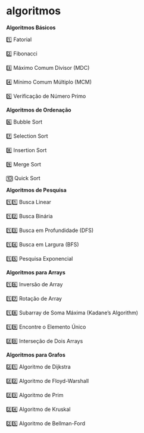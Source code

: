# algoritmos

**Algoritmos Básicos**

1️⃣ Fatorial

2️⃣ Fibonacci

3️⃣ Máximo Comum Divisor (MDC)

4️⃣ Mínimo Comum Múltiplo (MCM)

5️⃣ Verificação de Número Primo

**Algoritmos de Ordenação**

6️⃣ Bubble Sort

7️⃣ Selection Sort

8️⃣ Insertion Sort

9️⃣ Merge Sort

🔟 Quick Sort

**Algoritmos de Pesquisa**

1️⃣1️⃣ Busca Linear

1️⃣2️⃣ Busca Binária

1️⃣3️⃣ Busca em Profundidade (DFS)

1️⃣4️⃣ Busca em Largura (BFS)

1️⃣5️⃣ Pesquisa Exponencial

**Algoritmos para Arrays**

1️⃣6️⃣ Inversão de Array

1️⃣7️⃣ Rotação de Array

1️⃣8️⃣ Subarray de Soma Máxima (Kadane’s Algorithm)

1️⃣9️⃣ Encontre o Elemento Único

2️⃣0️⃣ Interseção de Dois Arrays

**Algoritmos para Grafos**

2️⃣1️⃣ Algoritmo de Dijkstra

2️⃣2️⃣ Algoritmo de Floyd-Warshall

2️⃣3️⃣ Algoritmo de Prim

2️⃣4️⃣ Algoritmo de Kruskal

2️⃣5️⃣ Algoritmo de Bellman-Ford
